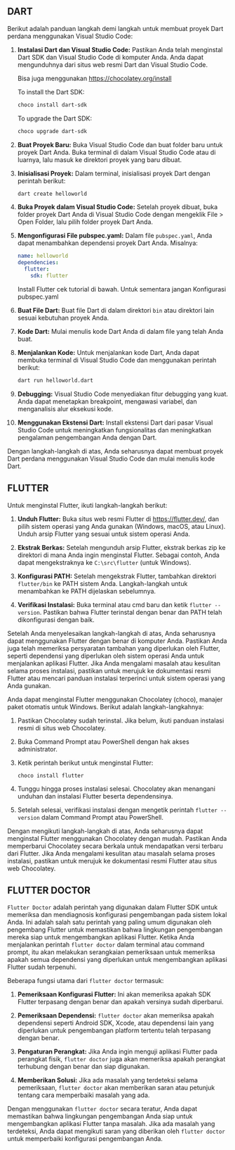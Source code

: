 ## DART
Berikut adalah panduan langkah demi langkah untuk membuat proyek Dart perdana menggunakan Visual Studio Code:

1. **Instalasi Dart dan Visual Studio Code:**
   Pastikan Anda telah menginstal Dart SDK dan Visual Studio Code di komputer Anda. Anda dapat mengunduhnya dari situs web resmi Dart dan Visual Studio Code.
   
   Bisa juga menggunakan https://chocolatey.org/install
   
   To install the Dart SDK:
   ```bash
   choco install dart-sdk
   ```

   To upgrade the Dart SDK:
   ```bash
   choco upgrade dart-sdk
   ```

2. **Buat Proyek Baru:**
   Buka Visual Studio Code dan buat folder baru untuk proyek Dart Anda. Buka terminal di dalam Visual Studio Code atau di luarnya, lalu masuk ke direktori proyek yang baru dibuat.

3. **Inisialisasi Proyek:**
   Dalam terminal, inisialisasi proyek Dart dengan perintah berikut:
   ```bash
   dart create helloworld
   ```

4. **Buka Proyek dalam Visual Studio Code:**
   Setelah proyek dibuat, buka folder proyek Dart Anda di Visual Studio Code dengan mengeklik File > Open Folder, lalu pilih folder proyek Dart Anda.

5. **Mengonfigurasi File pubspec.yaml:**
   Dalam file `pubspec.yaml`, Anda dapat menambahkan dependensi proyek Dart Anda. Misalnya:
   ```yaml
   name: helloworld
   dependencies:
     flutter:
       sdk: flutter
   ```
   
   Install Flutter cek tutorial di bawah. Untuk sementara jangan Konfigurasi pubspec.yaml

6. **Buat File Dart:**
   Buat file Dart di dalam direktori `bin` atau direktori lain sesuai kebutuhan proyek Anda.

7. **Kode Dart:**
   Mulai menulis kode Dart Anda di dalam file yang telah Anda buat.

8. **Menjalankan Kode:**
   Untuk menjalankan kode Dart, Anda dapat membuka terminal di Visual Studio Code dan menggunakan perintah berikut:
   ```bash
   dart run helloworld.dart
   ```

9. **Debugging:**
   Visual Studio Code menyediakan fitur debugging yang kuat. Anda dapat menetapkan breakpoint, mengawasi variabel, dan menganalisis alur eksekusi kode.

10. **Menggunakan Ekstensi Dart:**
    Install ekstensi Dart dari pasar Visual Studio Code untuk meningkatkan fungsionalitas dan meningkatkan pengalaman pengembangan Anda dengan Dart.

Dengan langkah-langkah di atas, Anda seharusnya dapat membuat proyek Dart perdana menggunakan Visual Studio Code dan mulai menulis kode Dart.


## FLUTTER
Untuk menginstal Flutter, ikuti langkah-langkah berikut:

1. **Unduh Flutter:**
   Buka situs web resmi Flutter di https://flutter.dev/, dan pilih sistem operasi yang Anda gunakan (Windows, macOS, atau Linux). Unduh arsip Flutter yang sesuai untuk sistem operasi Anda.

2. **Ekstrak Berkas:**
   Setelah mengunduh arsip Flutter, ekstrak berkas zip ke direktori di mana Anda ingin menginstal Flutter. Sebagai contoh, Anda dapat mengekstraknya ke `C:\src\flutter` (untuk Windows).

3. **Konfigurasi PATH:**
   Setelah mengekstrak Flutter, tambahkan direktori `flutter/bin` ke PATH sistem Anda. Langkah-langkah untuk menambahkan ke PATH dijelaskan sebelumnya.

4. **Verifikasi Instalasi:**
   Buka terminal atau cmd baru dan ketik `flutter --version`. Pastikan bahwa Flutter terinstal dengan benar dan PATH telah dikonfigurasi dengan baik.

Setelah Anda menyelesaikan langkah-langkah di atas, Anda seharusnya dapat menggunakan Flutter dengan benar di komputer Anda. Pastikan Anda juga telah memeriksa persyaratan tambahan yang diperlukan oleh Flutter, seperti dependensi yang diperlukan oleh sistem operasi Anda untuk menjalankan aplikasi Flutter. Jika Anda mengalami masalah atau kesulitan selama proses instalasi, pastikan untuk merujuk ke dokumentasi resmi Flutter atau mencari panduan instalasi terperinci untuk sistem operasi yang Anda gunakan.


Anda dapat menginstal Flutter menggunakan Chocolatey (choco), manajer paket otomatis untuk Windows. Berikut adalah langkah-langkahnya:

1. Pastikan Chocolatey sudah terinstal. Jika belum, ikuti panduan instalasi resmi di situs web Chocolatey.

2. Buka Command Prompt atau PowerShell dengan hak akses administrator.

3. Ketik perintah berikut untuk menginstal Flutter:
   ```
   choco install flutter
   ```

4. Tunggu hingga proses instalasi selesai. Chocolatey akan menangani unduhan dan instalasi Flutter beserta dependensinya.

5. Setelah selesai, verifikasi instalasi dengan mengetik perintah `flutter --version` dalam Command Prompt atau PowerShell.

Dengan mengikuti langkah-langkah di atas, Anda seharusnya dapat menginstal Flutter menggunakan Chocolatey dengan mudah. Pastikan Anda memperbarui Chocolatey secara berkala untuk mendapatkan versi terbaru dari Flutter. Jika Anda mengalami kesulitan atau masalah selama proses instalasi, pastikan untuk merujuk ke dokumentasi resmi Flutter atau situs web Chocolatey.


## FLUTTER DOCTOR

`Flutter Doctor` adalah perintah yang digunakan dalam Flutter SDK untuk memeriksa dan mendiagnosis konfigurasi pengembangan pada sistem lokal Anda. Ini adalah salah satu perintah yang paling umum digunakan oleh pengembang Flutter untuk memastikan bahwa lingkungan pengembangan mereka siap untuk mengembangkan aplikasi Flutter. Ketika Anda menjalankan perintah `flutter doctor` dalam terminal atau command prompt, itu akan melakukan serangkaian pemeriksaan untuk memeriksa apakah semua dependensi yang diperlukan untuk mengembangkan aplikasi Flutter sudah terpenuhi.

Beberapa fungsi utama dari `flutter doctor` termasuk:

1. **Pemeriksaan Konfigurasi Flutter:** Ini akan memeriksa apakah SDK Flutter terpasang dengan benar dan apakah versinya sudah diperbarui.

2. **Pemeriksaan Dependensi:** `flutter doctor` akan memeriksa apakah dependensi seperti Android SDK, Xcode, atau dependensi lain yang diperlukan untuk pengembangan platform tertentu telah terpasang dengan benar.

3. **Pengaturan Perangkat:** Jika Anda ingin menguji aplikasi Flutter pada perangkat fisik, `flutter doctor` juga akan memeriksa apakah perangkat terhubung dengan benar dan siap digunakan.

4. **Memberikan Solusi:** Jika ada masalah yang terdeteksi selama pemeriksaan, `flutter doctor` akan memberikan saran atau petunjuk tentang cara memperbaiki masalah yang ada.

Dengan menggunakan `flutter doctor` secara teratur, Anda dapat memastikan bahwa lingkungan pengembangan Anda siap untuk mengembangkan aplikasi Flutter tanpa masalah. Jika ada masalah yang terdeteksi, Anda dapat mengikuti saran yang diberikan oleh `flutter doctor` untuk memperbaiki konfigurasi pengembangan Anda.